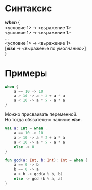 # Синтаксис

___when___ {<br>
	<условие 1> -> <выражение 1><br>
	<условие 1> -> <выражение 1><br>
	...<br>
	<условие 1> -> <выражение 1><br>
	[___else___ -> <выражение по умолчанию>]<br>
}

# Примеры

```Kotlin
when {
	a == 10 -> 10
	a > 10 -> a * 2 + a * a
	a < 10 -> a * 5 - a * a
}
```

Можно присваивать переменной.<br>
Но тогда обязательно наличие ___else___.

```Kotlin
val a: Int = when {
	a == 10 -> 10
	a > 10 -> a * 2 + a * a
	a < 10 -> a * 5 - a * a
	else -> 0
}
```

```Kotlin
fun gcd(a: Int, b: Int): Int = when {
    a == 0 -> b
    b == 0 -> a
    a > b -> gcd(a % b, b)
    else -> gcd (b % a, a)
}
```
